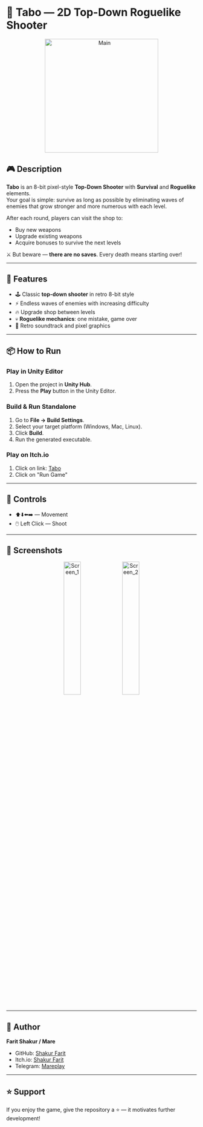 # 🔫 Tabo — 2D Top-Down Roguelike Shooter

<p align="center">
  <img width="300" height="300" alt="Main" src="https://github.com/user-attachments/assets/33ed46d6-7509-4eb6-9605-b6cf78f1a446"/>
</p>

## 🎮 Description
**Tabo** is an 8-bit pixel-style **Top-Down Shooter** with **Survival** and **Roguelike** elements.  
Your goal is simple: survive as long as possible by eliminating waves of enemies that grow stronger and more numerous with each level.  

After each round, players can visit the shop to:  
- Buy new weapons  
- Upgrade existing weapons  
- Acquire bonuses to survive the next levels  

⚔️ But beware — **there are no saves**. Every death means starting over!

---

## 🚀 Features
- 🕹️ Classic **top-down shooter** in retro 8-bit style  
- ⚡ Endless waves of enemies with increasing difficulty  
- 🔥 Upgrade shop between levels  
- 💀 **Roguelike mechanics**: one mistake, game over  
- 🎵 Retro soundtrack and pixel graphics  

---

## 📦 How to Run

### Play in Unity Editor
1. Open the project in **Unity Hub**.
2. Press the **Play** button in the Unity Editor.

### Build & Run Standalone
1. Go to **File → Build Settings**.
2. Select your target platform (Windows, Mac, Linux).
3. Click **Build**.
4. Run the generated executable.

### Play on Itch.io
1. Click on link: [Tabo](https://shakur-farit.itch.io/dungeon-gunner)
2. Click on "Run Game"
   
---

## 🎯 Controls
- ⬆️⬇️⬅️➡️ — Movement  
- 🖱️ Left Click — Shoot   

---

## 📸 Screenshots
<p align="center">
 <img width="30%" height="30%" alt="Screen_1" src="https://github.com/user-attachments/assets/a6946919-9082-49c1-ae56-23a849e930e8" />
<img width="30%" height="30%" alt="Screen_2" src="https://github.com/user-attachments/assets/d6d02569-9c5a-43da-ac7d-edfbeb62c697" />
</p>

---


## 👤 Author
**Farit Shakur / Mare**  
- GitHub: [Shakur Farit](https://github.com/shakur-farit)
- Itch.io: [Shakur Farit](https://shakur-farit.itch.io)
- Telegram: [Mareplay](https://t.me/Mareplay)  

---

## ⭐ Support
If you enjoy the game, give the repository a ⭐ — it motivates further development!
